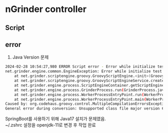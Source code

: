 # nGrinder controller

## Script

## 




## error
1) Java Version 문제
```sh
2024-02-28 10:54:27,980 ERROR Script error - Error while initialize test runner
net.grinder.engine.common.EngineException: Error while initialize test runner
	at net.grinder.scriptengine.groovy.GroovyScriptEngine.<init>(GroovyScriptEngine.java:71)
	at net.grinder.scriptengine.groovy.GroovyScriptEngineService.createScriptEngine(GroovyScriptEngineService.java:87)
	at net.grinder.engine.process.ScriptEngineContainer.getScriptEngine(ScriptEngineContainer.java:105)
	at net.grinder.engine.process.GrinderProcess.run(GrinderProcess.java:345)
	at net.grinder.engine.process.WorkerProcessEntryPoint.run(WorkerProcessEntryPoint.java:87)
	at net.grinder.engine.process.WorkerProcessEntryPoint.main(WorkerProcessEntryPoint.java:60)
Caused by: org.codehaus.groovy.control.MultipleCompilationErrorsException: startup failed:
General error during conversion: Unsupported class file major version 61
```
SpringBoot를 사용하기 위해 Java17 설치가 문제였음.<br>
~/.zshrc 설정을 openjdk-11로 변경 후 작업 완료
